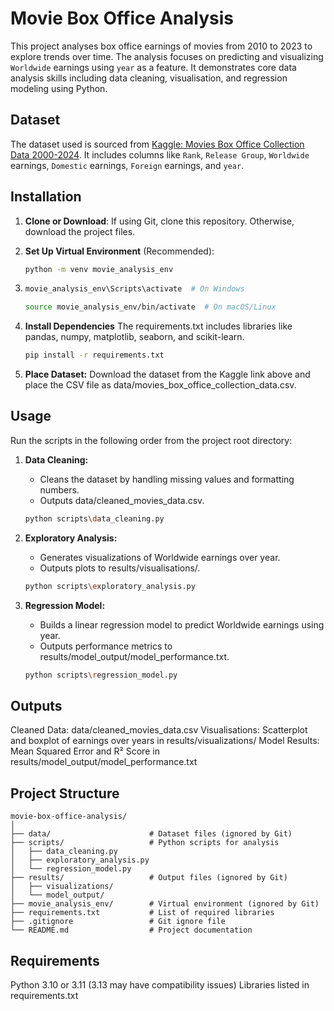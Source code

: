 # Movie Box Office Analysis

This project analyses box office earnings of movies from 2010 to 2023 to explore trends over time. The analysis focuses on predicting and visualizing `Worldwide` earnings using `year` as a feature. It demonstrates core data analysis skills including data cleaning, visualisation, and regression modeling using Python.

## Dataset
The dataset used is sourced from [Kaggle: Movies Box Office Collection Data 2000-2024](https://www.kaggle.com/datasets/parthdande/movies-box-office-collection-data-2000-2024). It includes columns like `Rank`, `Release Group`, `Worldwide` earnings, `Domestic` earnings, `Foreign` earnings, and `year`.


## Installation
1. **Clone or Download**: If using Git, clone this repository. Otherwise, download the project files.

2. **Set Up Virtual Environment** (Recommended):

   ```bash
   python -m venv movie_analysis_env
   
3. ``` bash
   movie_analysis_env\Scripts\activate  # On Windows
   ```
   ```bash
   source movie_analysis_env/bin/activate  # On macOS/Linux
4. **Install Dependencies**
    The requirements.txt includes libraries like pandas, numpy, matplotlib, seaborn, and scikit-learn.

    ```bash
    pip install -r requirements.txt
   
5. **Place Dataset:** Download the dataset from the Kaggle link above and place the CSV file as data/movies_box_office_collection_data.csv.

## Usage
Run the scripts in the following order from the project root directory:

1. **Data Cleaning:**
   - Cleans the dataset by handling missing values and formatting numbers.
   - Outputs data/cleaned_movies_data.csv.

    ```bash
    python scripts\data_cleaning.py

2. **Exploratory Analysis:**
   - Generates visualizations of Worldwide earnings over year.
   - Outputs plots to results/visualisations/.

    ```bash
    python scripts\exploratory_analysis.py
    
3. **Regression Model:**
   - Builds a linear regression model to predict Worldwide earnings using year.
   - Outputs performance metrics to results/model_output/model_performance.txt.

    ```bash
    python scripts\regression_model.py
   
## Outputs

Cleaned Data: data/cleaned_movies_data.csv
Visualisations: Scatterplot and boxplot of earnings over years in results/visualizations/
Model Results: Mean Squared Error and R² Score in results/model_output/model_performance.txt

## Project Structure

```text
movie-box-office-analysis/
│
├── data/                      # Dataset files (ignored by Git)
├── scripts/                   # Python scripts for analysis
│   ├── data_cleaning.py
│   ├── exploratory_analysis.py
│   └── regression_model.py
├── results/                   # Output files (ignored by Git)
│   ├── visualizations/
│   └── model_output/
├── movie_analysis_env/        # Virtual environment (ignored by Git)
├── requirements.txt           # List of required libraries
├── .gitignore                 # Git ignore file
└── README.md                  # Project documentation
```


## Requirements

Python 3.10 or 3.11 (3.13 may have compatibility issues)
Libraries listed in requirements.txt
